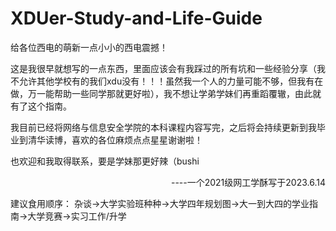 # XDUer-Study-and-Life-Guide
给各位西电的萌新一点小小的西电震撼！

这是我很早就想写的一点东西，里面应该会有我踩过的所有坑和一些经验分享（我不允许其他学校有的我们xdu没有！！！虽然我一个人的力量可能不够，但我有在做，万一能帮助一些同学那就更好啦），我不想让学弟学妹们再重蹈覆辙，由此就有了这个指南。

我目前已经将网络与信息安全学院的本科课程内容写完，之后将会持续更新到我毕业到清华读博，喜欢的各位麻烦点点星星谢谢啦！

也欢迎和我取得联系，要是学妹那更好辣（bushi

<p align="right" >  ----一个2021级网工学酥写于2023.6.14</p>

建议食用顺序：
杂谈->大学实验班种种->大学四年规划图->大一到大四的学业指南->大学竞赛->实习工作/升学
